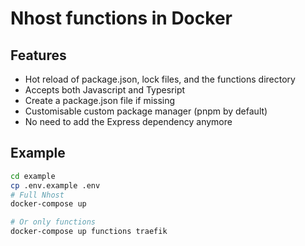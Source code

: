 # Nhost functions in Docker

## Features
- Hot reload of package.json, lock files, and the functions directory
- Accepts both Javascript and Typesript
- Create a package.json file if missing
- Customisable custom package manager (pnpm by default)
- No need to add the Express dependency anymore

## Example

```sh
cd example
cp .env.example .env
# Full Nhost
docker-compose up

# Or only functions
docker-compose up functions traefik

```
